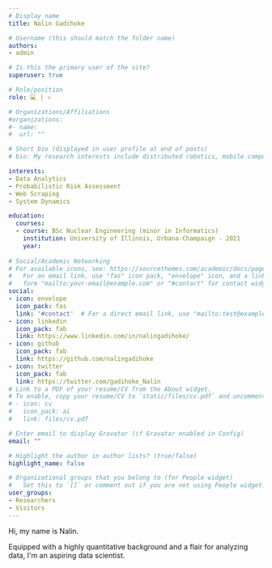 ```yaml
---
# Display name
title: Nalin Gadihoke

# Username (this should match the folder name)
authors:
- admin

# Is this the primary user of the site?
superuser: true

# Role/position
role: 💻 | ⚛  

# Organizations/Affiliations
#organizations:
#- name: 
#  url: ""

# Short bio (displayed in user profile at end of posts)
# bio: My research interests include distributed robotics, mobile computing and programmable matter.

interests:
- Data Analytics
- Probabilistic Risk Assessment
- Web Scraping
- System Dynamics

education:
  courses:
  - course: BSc Nuclear Engineering (minor in Informatics)    
    institution: University of Illinois, Urbana-Champaign - 2021    
    year:
    
# Social/Academic Networking
# For available icons, see: https://sourcethemes.com/academic/docs/page-builder/#icons
#   For an email link, use "fas" icon pack, "envelope" icon, and a link in the
#   form "mailto:your-email@example.com" or "#contact" for contact widget.
social:
- icon: envelope
  icon_pack: fas
  link: '#contact'  # For a direct email link, use "mailto:test@example.org".
- icon: linkedin
  icon_pack: fab
  link: https://www.linkedin.com/in/nalingadihoke/
- icon: github
  icon_pack: fab
  link: https://github.com/nalingadihoke
- icon: twitter
  icon_pack: fab
  link: https://twitter.com/gadihoke_Nalin
# Link to a PDF of your resume/CV from the About widget.
# To enable, copy your resume/CV to `static/files/cv.pdf` and uncomment the lines below.
# - icon: cv
#   icon_pack: ai
#   link: files/cv.pdf

# Enter email to display Gravatar (if Gravatar enabled in Config)
email: ""

# Highlight the author in author lists? (true/false)
highlight_name: false

# Organizational groups that you belong to (for People widget)
#   Set this to `[]` or comment out if you are not using People widget.
user_groups:
- Researchers
- Visitors
---
```

Hi, my name is Nalin. 

Equipped with a highly quantitative background and a flair for analyzing data, I'm an aspiring data scientist. 
